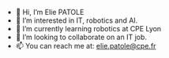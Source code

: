 - 👋 Hi, I’m Elie PATOLE
- 👀 I’m interested in IT, robotics and AI.
- 🌱 I’m currently learning robotics at CPE Lyon
- 💞️ I’m looking to collaborate on an IT job.
- 📫 You can reach me at: elie.patole@cpe.fr

<!---
elie972/elie972 is a ✨ special ✨ repository because its `README.md` (this file) appears on your GitHub profile.
You can click the Preview link to take a look at your changes.
--->
